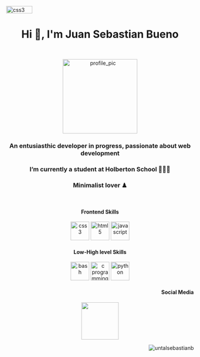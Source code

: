 
<p align="left"><img src="https://github.com/untalsebastianb/repostuff/blob/master/buttons_2.png" alt="css3" width="70" height="20"/></p>
<!-- Header  -->
<h1 align="center">Hi 👋, I'm Juan Sebastian Bueno</h1>
<!-- Profile pic  -->
<br>
<p align="center"><img align=center src="https://github.com/untalsebastianb/repostuff/blob/master/pic_circle.png" alt="profile_pic" width="200" height="200"></p>
<!-- Description -->
<h3 align="center">An entusiasthic developer in progress, passionate about web development</h3>
<h3 align="center" text-decoration="none">I’m currently a student at Holberton School 👨🏻‍💻</h3>
<h3 align="center">Minimalist lover ♟</h4>
<br>
<!-- Skills -->
<h4 align="center"> Frontend Skills </h4>
<p align="center"><img src="https://github.com/untalsebastianb/repostuff/blob/master/css.png" alt="css3" width="50" height="50"/> <img src="https://github.com/untalsebastianb/repostuff/blob/master/html.png" alt="html5" width="50" height="50"/> <img src="https://github.com/untalsebastianb/repostuff/blob/master/js.png" alt="javascript" width="50" height="50"/>
</p>
<h4 align="center"> Low-High level Skills </h4>
<p align="center">
<img src="https://www.vectorlogo.zone/logos/gnu_bash/gnu_bash-icon.svg" alt="bash" width="50" height="50"/>
<img src="https://github.com/untalsebastianb/repostuff/blob/master/c.png" alt="c programming" width="50" height="50"/>
<img src="https://github.com/untalsebastianb/repostuff/blob/master/py.png" alt="python" width="50" height="50"/>
</p>
<!-- Social media QR -->
<h4 align="right">Social Media</h4>
<p align="center"><img align=center src="https://github.com/untalsebastianb/repostuff/blob/master/round_qr.png" width="100" height="100"></p>
<!-- logos 
<p align="center"><img src="https://www.vectorlogo.zone/logos/gnu_bash/gnu_bash-icon.svg" alt="bash" width="50" height="50"/> <img src="https://devicons.github.io/devicon/devicon.git/icons/css3/css3-original-wordmark.svg" alt="css3" width="50" height="50"/> <img src="https://devicons.github.io/devicon/devicon.git/icons/html5/html5-original-wordmark.svg" alt="html5" width="50" height="50"/> <img src="https://devicons.github.io/devicon/devicon.git/icons/javascript/javascript-original.svg" alt="javascript" width="50" height="50"/> <img src="https://devicons.github.io/devicon/devicon.git/icons/python/python-original.svg" alt="python" width="50" height="50"/>
<img src="https://devicons.github.io/devicon/devicon.git/icons/c/c-original.svg" alt="c" width="50" height="50"/></p>
-->
<!-- Social Media 
<p align="right">
 👉🏻
<a href="https://twitter.com/untalsebastianb" target="blank"><img align="center" src="https://cdn.jsdelivr.net/npm/simple-icons@3.0.1/icons/twitter.svg" alt="untalsebastianb" height="20" width="20" /></a>
<a href="https://instagram.com/untalsebastianb" target="blank"><img align="center" src="https://cdn.jsdelivr.net/npm/simple-icons@3.0.1/icons/instagram.svg" alt="untalsebastianb" height="20" width="20" /></a>
<a href="https://medium.com/@@sebastianbueno_60659" target="blank"><img align="center" src="https://cdn.jsdelivr.net/npm/simple-icons@3.0.1/icons/medium.svg" alt="@@sebastianbueno_60659" height="20" width="20" /></a>
</p>
-->

<!-- Visitor counter -->
<p align="right"> <img src="https://komarev.com/ghpvc/?username=untalsebastianb" alt="untalsebastianb" /> </p>
